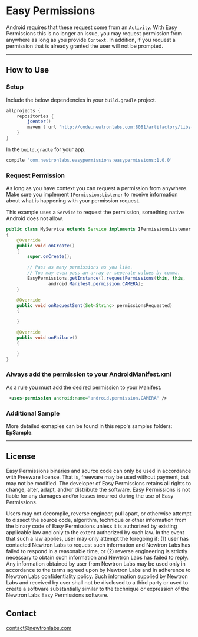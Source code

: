 # Easy Permissions

Android requires that these request come from an `Activity`. With Easy Permissions this is no longer an issue, you may request permission from anywhere as long as you provide `Context`. In addition, if you request a permission that is already granted the user will not be prompted.

----

## How to Use 

### Setup

Include the below dependencies in your `build.gradle` project.

```gradle
allprojects {
    repositories {
        jcenter()
        maven { url "http://code.newtronlabs.com:8081/artifactory/libs-release-local" }
    }
}
```

In the `build.gradle` for your app.

```gradle
compile 'com.newtronlabs.easypermissions:easypermissions:1.0.0'
```

### Request Permission
As long as you have context you can request a permission from anywhere. Make sure you implement `IPermissionsListener` to receive information about what is happening with your permission request.

This example uses a `Service` to request the permission, something native Android does not allow.

```java
public class MyService extends Service implements IPermissionsListener
{
    @Override
    public void onCreate()
    {
        super.onCreate();

        // Pass as many permissions as you like. 
        // You may even pass an array or seperate values by comma.
        EasyPermissions.getInstance().requestPermissions(this, this,
                android.Manifest.permission.CAMERA);
    }

    @Override
    public void onRequestSent(Set<String> permissionsRequested)
    {

    }

    @Override
    public void onFailure()
    {

    }
}
```

### Always add the permission to your AndroidManifest.xml

As a rule you must add the desired permission to your Manifest.

```xml
 <uses-permission android:name="android.permission.CAMERA" />
 ```

### Additional Sample
More detailed exmaples can be found in this repo's samples folders: **EpSample**.

---
## License

Easy Permissions binaries and source code can only be used in accordance with Freeware license. That is, freeware may be used without payment, but may not be modified. The developer of Easy Permissions retains all rights to change, alter, adapt, and/or distribute the software. Easy Permissions is not liable for any damages and/or losses incurred during the use of Easy Permissions.

Users may not decompile, reverse engineer, pull apart, or otherwise attempt to dissect the source code, algorithm, technique or other information from the binary code of Easy Permissions unless it is authorized by existing applicable law and only to the extent authorized by such law. In the event that such a law applies, user may only attempt the foregoing if: (1) user has contacted Newtron Labs to request such information and Newtron Labs has failed to respond in a reasonable time, or (2) reverse engineering is strictly necessary to obtain such information and Newtron Labs has failed to reply. Any information obtained by user from Newtron Labs may be used only in accordance to the terms agreed upon by Newtron Labs and in adherence to Newtron Labs confidentiality policy. Such information supplied by Newtron Labs and received by user shall not be disclosed to a third party or used to create a software substantially similar to the technique or expression of the Newtron Labs Easy Permissions software.

## Contact

contact@newtronlabs.com
